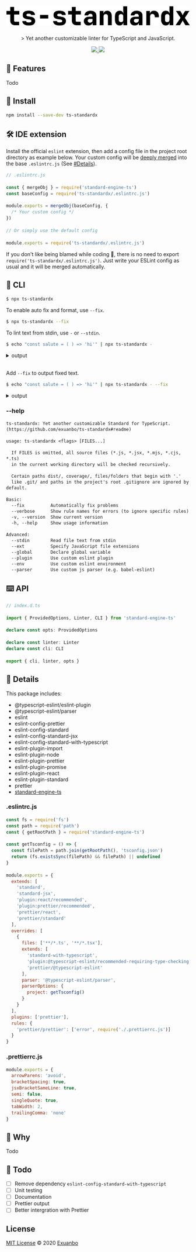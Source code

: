 <h1 id="logo" align="center">
<a href="#logo"><img src="./logo.svg"></a>
</h1>

<p align="center">
> Yet another customizable linter for TypeScript and JavaScript.
</p>

<p align="center">
<a href="https://www.npmjs.com/package/ts-standardx">
<img src="https://img.shields.io/npm/v/ts-standardx">
</a>
<a href="https://libraries.io/npm/ts-standardx">
<img src="https://img.shields.io/librariesio/release/npm/ts-standardx?label=deps">
</a>
</p>

## 🚀 Features

Todo

## 💾 Install

```sh
npm install --save-dev ts-standardx
```

## 🛠 IDE extension

Install the official `eslint` extension, then add a config file in the project root directory as example below. Your custom config will be [deeply merged](https://github.com/exuanbo/standard-engine-ts/blob/main/src/utils.ts#L83) into the base `.eslintrc.js` (See [#Details](#eslintrcjs)).

```js
// .eslintrc.js

const { mergeObj } = require('standard-engine-ts')
const baseConfig = require('ts-standardx/.eslintrc.js')

module.exports = mergeObj(baseConfig, {
  /* Your custom config */
})

// Or simply use the default config

module.exports = require('ts-standardx/.eslintrc.js')
```

If you don't like being blamed while coding 🤯, there is no need to export `require('ts-standardx/.eslintrc.js')`. Just write your ESLint config as usual and it will be merged automatically.

## 🤖 CLI

```sh
$ npx ts-standardx
```

To enable auto fix and format, use `--fix`.

```sh
$ npx ts-standardx --fix
```

To lint text from stdin, use `-` or `--stdin`.

```sh
$ echo "const salute = ( ) => 'hi'" | npx ts-standardx -
```

<details><summary>output</summary>
<p>

```
ts-standardx: Yet another customizable Standard for TypeScript. (https://github.com/exuanbo/ts-standardx#readme)

  Run `ts-standardx --fix` to automatically fix some problems.

  <text>:1:19: Delete `·`
```

</p>
</details>

<br>

Add `--fix` to output fixed text.

```sh
$ echo "const salute = ( ) => 'hi'" | npx ts-standardx - --fix
```

<details><summary>output</summary>
<p>

```
export const a = () => 'hello'
```

</p>
</details>

### --help

```
ts-standardx: Yet another customizable Standard for TypeScript. (https://github.com/exuanbo/ts-standardx#readme)

usage: ts-standardx <flags> [FILES...]

  If FILES is omitted, all source files (*.js, *.jsx, *.mjs, *.cjs, *.ts)
  in the current working directory will be checked recursively.

  Certain paths dist/, coverage/, files/folders that begin with '.'
  like .git/ and paths in the project's root .gitignore are ignored by default.

Basic:
  --fix          Automatically fix problems
  --verbose      Show rule names for errors (to ignore specific rules)
  -v, --version  Show current version
  -h, --help     Show usage information

Advanced:
  --stdin        Read file text from stdin
  --ext          Specify JavaScript file extensions
  --global       Declare global variable
  --plugin       Use custom eslint plugin
  --env          Use custom eslint environment
  --parser       Use custom js parser (e.g. babel-eslint)
```

## ⌨️ API

```ts
// index.d.ts

import { ProvidedOptions, Linter, CLI } from 'standard-engine-ts'

declare const opts: ProvidedOptions

declare const linter: Linter
declare const cli: CLI

export { cli, linter, opts }
```

## 🔎 Details

This package includes:

- @typescript-eslint/eslint-plugin
- @typescript-eslint/parser
- eslint
- eslint-config-prettier
- eslint-config-standard
- eslint-config-standard-jsx
- eslint-config-standard-with-typescript
- eslint-plugin-import
- eslint-plugin-node
- eslint-plugin-prettier
- eslint-plugin-promise
- eslint-plugin-react
- eslint-plugin-standard
- prettier
- [standard-engine-ts](https://github.com/exuanbo/standard-engine-ts#readme)

### .eslintrc.js

```js
const fs = require('fs')
const path = require('path')
const { getRootPath } = require('standard-engine-ts')

const getTsconfig = () => {
  const filePath = path.join(getRootPath(), 'tsconfig.json')
  return (fs.existsSync(filePath) && filePath) || undefined
}

module.exports = {
  extends: [
    'standard',
    'standard-jsx',
    'plugin:react/recommended',
    'plugin:prettier/recommended',
    'prettier/react',
    'prettier/standard'
  ],
  overrides: [
    {
      files: ['**/*.ts', '**/*.tsx'],
      extends: [
        'standard-with-typescript',
        'plugin:@typescript-eslint/recommended-requiring-type-checking',
        'prettier/@typescript-eslint'
      ],
      parser: '@typescript-eslint/parser',
      parserOptions: {
        project: getTsconfig()
      }
    }
  ],
  plugins: ['prettier'],
  rules: {
    'prettier/prettier': ['error', require('./.prettierrc.js')]
  }
}
```

### .prettierrc.js

```js
module.exports = {
  arrowParens: 'avoid',
  bracketSpacing: true,
  jsxBracketSameLine: true,
  semi: false,
  singleQuote: true,
  tabWidth: 2,
  trailingComma: 'none'
}
```

## 🤔 Why

Todo

## 📃 Todo

- [ ] Remove dependency `eslint-config-standard-with-typescript`
- [ ] Unit testing
- [ ] Documentation
- [ ] Prettier output
- [ ] Better intergration with Prettier

## License

[MIT License](https://github.com/exuanbo/ts-standardx/blob/main/LICENSE) © 2020 [Exuanbo](https://github.com/exuanbo)
